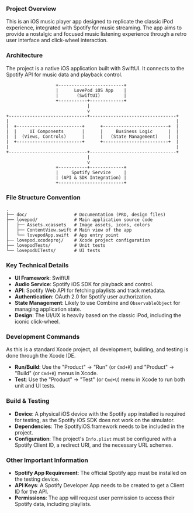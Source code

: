 ### Project Overview
This is an iOS music player app designed to replicate the classic iPod experience, integrated with Spotify for music streaming. The app aims to provide a nostalgic and focused music listening experience through a retro user interface and click-wheel interaction.

### Architecture
The project is a native iOS application built with SwiftUI. It connects to the Spotify API for music data and playback control.

```
                   +-------------------------+
                   |      LovePod iOS App    |
                   |       (SwiftUI)         |
                   +-----------+-------------+
                               |
                               v
+------------------------------+---------------------------------+
|                                                                |
|  +-------------------------+      +-------------------------+  |
|  |     UI Components       |      |     Business Logic      |  |
|  |  (Views, Controls)      |      |   (State Management)    |  |
|  +-------------------------+      +-------------------------+  |
|                                                                |
+------------------------------+---------------------------------+
                               |
                               v
                   +-----------+-------------+
                   |     Spotify Service     |
                   | (API & SDK Integration) |
                   +-------------------------+
```

### File Structure Convention
```
.
├── doc/                  # Documentation (PRD, design files)
├── lovepod/              # Main application source code
│   ├── Assets.xcassets   # Image assets, icons, colors
│   ├── ContentView.swift # Main view of the app
│   └── lovepodApp.swift  # App entry point
├── lovepod.xcodeproj/    # Xcode project configuration
├── lovepodTests/         # Unit tests
└── lovepodUITests/       # UI tests
```

### Key Technical Details
- **UI Framework**: SwiftUI
- **Audio Service**: Spotify iOS SDK for playback and control.
- **API**: Spotify Web API for fetching playlists and track metadata.
- **Authentication**: OAuth 2.0 for Spotify user authorization.
- **State Management**: Likely to use Combine and `ObservableObject` for managing application state.
- **Design**: The UI/UX is heavily based on the classic iPod, including the iconic click-wheel.

### Development Commands
As this is a standard Xcode project, all development, building, and testing is done through the Xcode IDE.

- **Run/Build**: Use the "Product" -> "Run" (or `Cmd+R`) and "Product" -> "Build" (or `Cmd+B`) menus in Xcode.
- **Test**: Use the "Product" -> "Test" (or `Cmd+U`) menu in Xcode to run both unit and UI tests.

### Build & Testing
- **Device**: A physical iOS device with the Spotify app installed is required for testing, as the Spotify iOS SDK does not work on the simulator.
- **Dependencies**: The SpotifyiOS.framework needs to be included in the project.
- **Configuration**: The project's `Info.plist` must be configured with a Spotify Client ID, a redirect URI, and the necessary URL schemes.

### Other Important Information
- **Spotify App Requirement**: The official Spotify app must be installed on the testing device.
- **API Keys**: A Spotify Developer App needs to be created to get a Client ID for the API.
- **Permissions**: The app will request user permission to access their Spotify data, including playlists.
